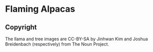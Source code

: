 # Flaming Alpacas

## Copyright

The llama and tree images are CC-BY-SA by Jinhwan Kim and Joshua Breidenbach 
(respectively) from The Noun Project.